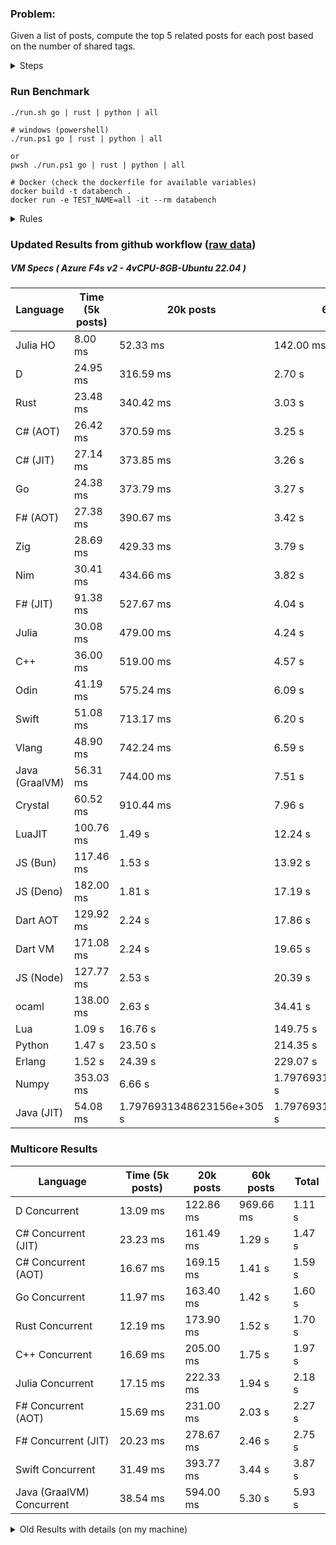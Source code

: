 ### Problem:

Given a list of posts, compute the top 5 related posts for each post based on the number of shared tags.

<details>
<summary> Steps </summary>

-   Read the posts JSON file.
-   Iterate over the posts and populate a map containing: `tag -> List<int>`, with the int representing the post index of each post with that tag.
-   Iterate over the posts and for each post:
    -   Create a map: `PostIndex -> int` to track the number of shared tags
    -   For each tag, Iterate over the posts that have that tag
    -   For each post, increment the shared tag count in the map.
-   Sort the related posts by the number of shared tags.
-   Write the top 5 related posts for each post to a new JSON file.
</details>

### Run Benchmark

```
./run.sh go | rust | python | all

# windows (powershell)
./run.ps1 go | rust | python | all

or
pwsh ./run.ps1 go | rust | python | all

# Docker (check the dockerfile for available variables)
docker build -t databench .
docker run -e TEST_NAME=all -it --rm databench
```

<details>
<summary> Rules </summary>

<h3>No:</h3>

-   FFI (including assembly inlining)
-   Unsafe code blocks
-   Custom benchmarking
-   Disabling runtime checks (bounds etc)
-   Specific hardware targeting
-   SIMD for single threaded solutions
-   Hardcoding number of posts
-   Lazy evaluation (Unless results are computed at runtime and timed)
-   Computation Caching

<h3>Must:</h3>

-   Support up to 100,000 posts
-   Support UTF8 strings
-   Parse json at runtime
-   Support up to 100 tags
-   Use a stable release of the compiler/runtime
-   Represent tags as strings
-   Be production ready
-   Use less than 8GB of memory
</details>

### Updated Results from github workflow ([raw data](https://github.com/jinyus/related_post_gen/blob/main/raw_results.md))

##### VM Specs ( Azure F4s v2 - 4vCPU-8GB-Ubuntu 22.04 )

| Language       | Time (5k posts) | 20k posts | 60k posts | Total     |
| -------------- | --------------- | --------- | --------- | --------- |
| Julia HO | 8.00 ms | 52.33 ms | 142.00 ms | 202.33 ms |
| D | 24.95 ms | 316.59 ms | 2.70 s | 3.04 s |
| Rust | 23.48 ms | 340.42 ms | 3.03 s | 3.40 s |
| C# (AOT) | 26.42 ms | 370.59 ms | 3.25 s | 3.64 s |
| C# (JIT) | 27.14 ms | 373.85 ms | 3.26 s | 3.66 s |
| Go | 24.38 ms | 373.79 ms | 3.27 s | 3.67 s |
| F# (AOT) | 27.38 ms | 390.67 ms | 3.42 s | 3.83 s |
| Zig | 28.69 ms | 429.33 ms | 3.79 s | 4.25 s |
| Nim | 30.41 ms | 434.66 ms | 3.82 s | 4.28 s |
| F# (JIT) | 91.38 ms | 527.67 ms | 4.04 s | 4.66 s |
| Julia | 30.08 ms | 479.00 ms | 4.24 s | 4.74 s |
| C++ | 36.00 ms | 519.00 ms | 4.57 s | 5.12 s |
| Odin | 41.19 ms | 575.24 ms | 6.09 s | 6.70 s |
| Swift | 51.08 ms | 713.17 ms | 6.20 s | 6.96 s |
| Vlang | 48.90 ms | 742.24 ms | 6.59 s | 7.38 s |
| Java (GraalVM) | 56.31 ms | 744.00 ms | 7.51 s | 8.31 s |
| Crystal | 60.52 ms | 910.44 ms | 7.96 s | 8.93 s |
| LuaJIT | 100.76 ms | 1.49 s | 12.24 s | 13.83 s |
| JS (Bun) | 117.46 ms | 1.53 s | 13.92 s | 15.56 s |
| JS (Deno) | 182.00 ms | 1.81 s | 17.19 s | 19.18 s |
| Dart AOT | 129.92 ms | 2.24 s | 17.86 s | 20.23 s |
| Dart VM | 171.08 ms | 2.24 s | 19.65 s | 22.06 s |
| JS (Node) | 127.77 ms | 2.53 s | 20.39 s | 23.05 s |
| ocaml | 138.00 ms | 2.63 s | 34.41 s | 37.18 s |
| Lua | 1.09 s | 16.76 s | 149.75 s | 167.60 s |
| Python | 1.47 s | 23.50 s | 214.35 s | 239.32 s |
| Erlang | 1.52 s | 24.39 s | 229.07 s | 254.98 s |
| Numpy | 353.03 ms | 6.66 s | 1.7976931348623156e+305 s | 1.7976931348623156e+305 s |
| Java (JIT) | 54.08 ms | 1.7976931348623156e+305 s | 1.7976931348623156e+305 s | Infinity s |

### Multicore Results

| Language       | Time (5k posts) | 20k posts        | 60k posts        | Total     |
| -------------- | --------------- | ---------------- | ---------------- | --------- |
| D Concurrent | 13.09 ms | 122.86 ms | 969.66 ms | 1.11 s |
| C# Concurrent (JIT) | 23.23 ms | 161.49 ms | 1.29 s | 1.47 s |
| C# Concurrent (AOT) | 16.67 ms | 169.15 ms | 1.41 s | 1.59 s |
| Go Concurrent | 11.97 ms | 163.40 ms | 1.42 s | 1.60 s |
| Rust Concurrent | 12.19 ms | 173.90 ms | 1.52 s | 1.70 s |
| C++ Concurrent | 16.69 ms | 205.00 ms | 1.75 s | 1.97 s |
| Julia Concurrent | 17.15 ms | 222.33 ms | 1.94 s | 2.18 s |
| F# Concurrent (AOT) | 15.69 ms | 231.00 ms | 2.03 s | 2.27 s |
| F# Concurrent (JIT) | 20.23 ms | 278.67 ms | 2.46 s | 2.75 s |
| Swift Concurrent | 31.49 ms | 393.77 ms | 3.44 s | 3.87 s |
| Java (GraalVM) Concurrent | 38.54 ms | 594.00 ms | 5.30 s | 5.93 s |

<details>
<summary> Old Results with details (on my machine) </summary>

| Language   | Processing Time | Total (+ I/O) | Details                                                                                                                                                                                                                                                                                         |
| ---------- | --------------- | ------------- | ----------------------------------------------------------------------------------------------------------------------------------------------------------------------------------------------------------------------------------------------------------------------------------------------- |
| Rust       | -               | 4.5s          | Initial                                                                                                                                                                                                                                                                                         |
| Rust v2    | -               | 2.60s         | Replace std HashMap with fxHashMap by [phazer99](https://www.reddit.com/r/rust/comments/16plgok/comment/k1rtr4x/?utm_source=share&utm_medium=web2x&context=3)                                                                                                                                   |
| Rust v3    | -               | 1.28s         | Preallocate and reuse map and unstable sort by [vdrmn](https://www.reddit.com/r/rust/comments/16plgok/comment/k1rzo7g/?utm_source=share&utm_medium=web2x&context=3) and [Darksonn](https://www.reddit.com/r/rust/comments/16plgok/comment/k1rzwdx/?utm_source=share&utm_medium=web2x&context=3) |
| Rust v4    | -               | 0.13s         | Use Post index as key instead of Pointer and Binary Heap by [RB5009](https://www.reddit.com/r/rust/comments/16plgok/comment/k1s5ea0/?utm_source=share&utm_medium=web2x&context=3)                                                                                                               |
| Rust v5    | 38ms            | 52ms          | Rm hashing from loop and use vec[count] instead of map[index]count by RB5009                                                                                                                                                                                                                    |
| Rust v6    | 23ms            | 36ms          | Optimized Binary Heap Ops by [scottlamb](https://github.com/jinyus/related_post_gen/pull/12)                                                                                                                                                                                                    |
| Rust Rayon | 9ms             | 22ms          | Parallelize by [masmullin2000](https://github.com/jinyus/related_post_gen/pull/4)                                                                                                                                                                                                               |
| Rust Rayon | 8ms             | 22ms          | Remove comparison out of hot loop                                                                                                                                                                                                                                                               |
| ⠀          | ⠀               | ⠀             | ⠀                                                                                                                                                                                                                                                                                               |
| Go         | -               | 1.5s          | Initial                                                                                                                                                                                                                                                                                         |
| Go v2      | -               | 80ms          | Add rust optimizations                                                                                                                                                                                                                                                                          |
| Go v3      | 56ms            | 70ms          | Use goccy/go-json                                                                                                                                                                                                                                                                               |
| Go v3      | 34ms            | 55ms          | Use generic binaryheap by [DrBlury](https://github.com/jinyus/related_post_gen/pull/7)                                                                                                                                                                                                          |
| Go v4      | 26ms            | 50ms          | Replace binary heap with custom priority queue                                                                                                                                                                                                                                                  |
| Go v5      | 20ms            | 43ms          | Remove comparison out of hot loop                                                                                                                                                                                                                                                               |
| Go Con     | 10ms            | 33ms          | Go concurrency by [tirprox](https://github.com/jinyus/related_post_gen/pull/17) and [DrBlury](https://github.com/jinyus/related_post_gen/pull/8)                                                                                                                                                |
| Go Con v2  | 5ms             | 29ms          | Use arena, use waitgroup, rm binheap by [DrBlury](https://github.com/jinyus/related_post_gen/pull/20)                                                                                                                                                                                           |
| ⠀          | ⠀               | ⠀             | ⠀                                                                                                                                                                                                                                                                                               |
| Python     | -               | 7.81s         | Initial                                                                                                                                                                                                                                                                                         |
| Python v2  | 1.35s           | 1.53s         | Add rust optimizations by [dave-andersen](https://github.com/jinyus/related_post_gen/pull/10)                                                                                                                                                                                                   |
| Numpy      | 0.57s           | 0.85s         | Numpy implementation by [Copper280z](https://github.com/jinyus/related_post_gen/pull/11)                                                                                                                                                                                                        |
| ⠀          | ⠀               | ⠀             | ⠀                                                                                                                                                                                                                                                                                               |
| Crystal    | 50ms            | 96ms          | Inital w/ previous optimizations                                                                                                                                                                                                                                                                |
| Crystal v2 | 33ms            | 72ms          | Replace binary heap with custom priority queue                                                                                                                                                                                                                                                  |
| ⠀          | ⠀               | ⠀             | ⠀                                                                                                                                                                                                                                                                                               |
| Odin       | 110ms           | 397ms         | Ported from golang code                                                                                                                                                                                                                                                                         |
| Odin v2    | 104ms           | 404ms         | Remove comparison out of hot loop                                                                                                                                                                                                                                                               |
| ⠀          | ⠀               | ⠀             | ⠀                                                                                                                                                                                                                                                                                               |
| Dart VM    | 125ms           | 530ms         | Ported from golang code                                                                                                                                                                                                                                                                         |
| Dart bin   | 274ms           | 360ms         | Compiled executable                                                                                                                                                                                                                                                                             |
| ⠀          | ⠀               | ⠀             | ⠀                                                                                                                                                                                                                                                                                               |
| Vlang      | 339ms           | 560ms         | Ported from golang code                                                                                                                                                                                                                                                                         |
| ⠀          | ⠀               | ⠀             | ⠀                                                                                                                                                                                                                                                                                               |
| Zig        | 80ms            | 110ms         | Provided by [akhildevelops](https://github.com/jinyus/related_post_gen/pull/30)                                                                                                                                                                                                                 |

</details>

[^1]: Uses specialized datastructures meant for demonstation purposes: [more](https://github.com/LilithHafner/Jokes/tree/main/SuperDataStructures.jl)